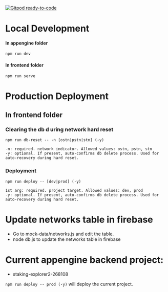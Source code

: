 [![Gitpod ready-to-code](https://img.shields.io/badge/Gitpod-ready--to--code-blue?logo=gitpod)](https://gitpod.io/#https://github.com/harmony-one/staking-dashboard)

# Local Development

#### In appengine folder

```
npm run dev
```

#### In frontend folder

```
npm run serve
```

# Production Deployment

## In frontend folder

### Clearing the db d uring network hard reset

```
npm run db-reset -- -n [ostn|pstn|stn] (-y)

-n: required. network indicator. Allowed values: ostn, pstn, stn
-y: optional. If present, auto-confirms db delete process. Used for auto-recovery during hard reset.
```

### Deployment

```
npm run deploy -- [dev|prod] (-y)

1st arg: required. project target. Allowed values: dev, prod
-y: optional. If present, auto-confirms db delete process. Used for auto-recovery during hard reset.
```

# Update networks table in firebase

- Go to mock-data/networks.js and edit the table.
- node db.js to update the networks table in firebase

# Current appengine backend project:

- staking-explorer2-268108

```npm run deploy -- prod (-y)``` will deploy the current project.

